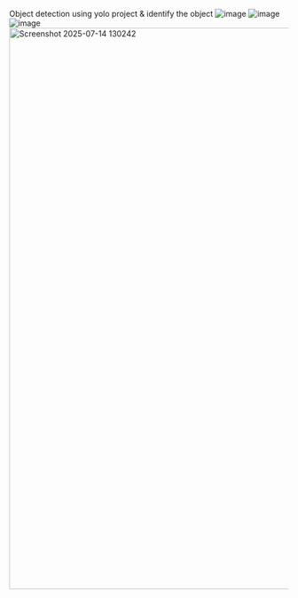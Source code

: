 Object detection using yolo project & identify the object
![image](https://github.com/user-attachments/assets/33496d2c-aa5c-41bb-a642-54eead39892d)
![image](https://github.com/user-attachments/assets/fd28d2d9-a35c-45fb-95f3-e89471c130c6)
![image](https://github.com/user-attachments/assets/bea86f31-ca29-4753-b394-91090a767988)
<img width="1911" height="1011" alt="Screenshot 2025-07-14 130242" src="https://github.com/user-attachments/assets/c3c4b728-b4cc-4ca0-aad7-67e40f331794" />


